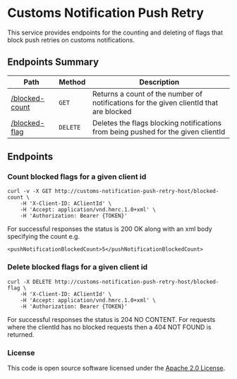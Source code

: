 # Customs Notification Push Retry

This service provides endpoints for the counting and deleting of flags that block push retries on customs notifications. 

## Endpoints Summary

| Path               | Method   | Description                                                                            |
|--------------------|----------|----------------------------------------------------------------------------------------|
| [/blocked-count](#count-blocked-flags-for-a-given-client-id)     | `GET`    | Returns a count of the number of notifications for the given clientId that are blocked |
| [/blocked-flag](#delete-blocked-flags-for-a-given-client-id)     | `DELETE` | Deletes the flags blocking notifications from being pushed for the given clientId      |


## Endpoints

### Count blocked flags for a given client id

    curl -v -X GET http://customs-notification-push-retry-host/blocked-count \
        -H 'X-Client-ID: AClientId' \
        -H 'Accept: application/vnd.hmrc.1.0+xml' \
        -H 'Authorization: Bearer {TOKEN}'

For successful responses the status is 200 OK along with an xml body specifying the count e.g.
    
    <pushNotificationBlockedCount>5</pushNotificationBlockedCount>

    
### Delete blocked flags for a given client id

    curl -X DELETE http://customs-notification-push-retry-host/blocked-flag \
        -H 'X-Client-ID: AClientId' \
        -H 'Accept: application/vnd.hmrc.1.0+xml' \
        -H 'Authorization: Bearer {TOKEN}'

For successful responses the status is 204 NO CONTENT. For requests where the clientId has no blocked requests then a 404 NOT FOUND is returned.

### License

This code is open source software licensed under the [Apache 2.0 License]("http://www.apache.org/licenses/LICENSE-2.0.html").


